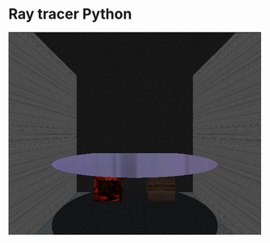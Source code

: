 # Ray tracer Python
![render salida](https://github.com/Arthurs101/RayTRacerGraficas/blob/Reto3/Render_outuput.jpg)
